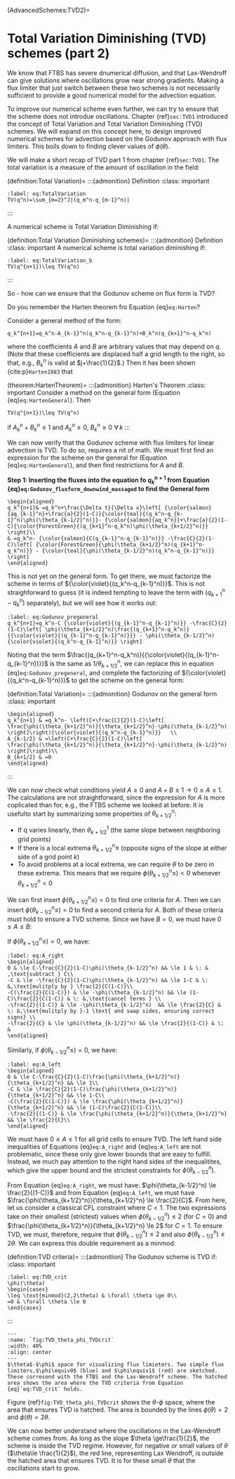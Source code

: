 (AdvancedSchemes:TVD2)=
# Total Variation Diminishing (TVD) schemes (part 2)
We know that FTBS has severe dnumerical diffusion, and that Lax-Wendroff can give solutions where oscillations grow near strong gradients. Making a flux limiter that just switch between these two schemes is not necessarily sufficient to provide a good numerical model for the advection equation.

To improve our numerical scheme even further, we can try to ensure that the scheme does not introdue oscillations. Chapter {ref}`sec:TVD1` introduced the concept of Total Variation and Total Variation Diminishing (TVD) schemes. We will expand on this concept here, to design improved numerical schemes for advection based on the Godunov approach with flux limiters. This boils down to finding clever values of $\phi(\theta)$.

We will make a short recap of TVD part 1 from chapter {ref}`sec:TVD1`. The total variation is a measure of the amount of oscillation in the field:

(definition:Total Variation)=
:::{admonition} Definition
:class: important
```{math}
:label: eq:TotalVariation
TV(q^n)=\sum_{m=2}^J|(q_m^n-q_{m-1}^n)|
```
:::

A numerical scheme is Total Variation Diminishing if:

(definition:Total Variation Diminishing schemes)=
:::{admonition} Definition
:class: important
A numerical scheme is total variation diminishing if:
```{math}
:label: eq:TotalVariation_b
TV(q^{n+1})\leq TV(q^n)
```
:::

So - how can we ensure that the Godunov scheme on flux form is TVD? 

Do you remember the Harten theorem fro Equation {eq}`eq:Harten`?

Consider a general method of the form:

```{math}
q_k^{n+1}=q_k^n-A_{k-1}^n(q_k^n-q_{k-1}^n)+B_k^n(q_{k+1}^n-q_k^n)
```

where the coefficients $A$ and $B$ are arbitrary values that may depend on $q$. (Note that
these coefficients are displaced half a grid length to the right, so that, e.g., $B_k^n$ is valid at $j+\frac{1}{2}$.) Then it has been shown {cite:p}`Harten1983` that 

(theorem:HartenTheorem)=
:::{admonition} Harten's Theorem
:class: important
Consider a method on the general form (Equation {eq}`eq:HartenGeneral`). Then
```{math}
TV(q^{n+1})\leq TV(q^n)
```
if $A_k^n+B_k^n\leq 1$ and $A_k^n\geq 0$, $B_k^n \geq 0\,\, \forall\,k$
:::

We can now verify that the Godunov scheme with flux limiters for linear advection is TVD. To do so, requires a nit of math. We must first find an expression for the scheme on the general for (Equation {eq}`eq:HartenGeneral`), and then find restrictions for $A$ and $B$.

**Step 1: Inserting the fluxes into the equation fo $q_k^{n+1}$ from Equation {eq}`eq:Godunov_fluxform_downwind_massaged` to find the General form**

```{math}
\begin{aligned}
q_k^{n+1}& =q_k^n+\frac{\Delta t}{\Delta x}\left[ {\color{salmon}{aq_{k-1}^n}+\frac{a}{2}(1-C)}{\color{teal}{(q_k^n-q_{k-1}^n)\phi(\theta_{k-1/2}^n)}}- {\color{salmon}{aq_k^n}}+\frac{a}{2}(1-C){\color{ForestGreen}{(q_{k+1}^n-q_k^n)\phi(\theta_{k+1/2}^n)}}  \right]\\
& =q_k^n- {\color{salmon}{C(q_{k-1}^n-q_{k-1}^n)}} -\frac{C}{2}(1-C)\left[ {\color{ForestGreen}{\phi(\theta_{k+1/2}^n)(q_{k+1}^n-q_k^n)}} - {\color{teal}{\phi(\theta_{k-1/2}^n)(q_k^n-q_{k-1}^n)}} \right]
\end{aligned}
```

This is not yet on the general form. To get there, we must factorize the scheme in terms of ${\color{violet}{(q_k^n-q_{k-1}^n)}}$. This is not straighforward to guess (it is indeed tempting to leave the term with $(q_{k+1}^n-q_k^n)$ separately), but we will see how it works out:

```{math}
:label: eq:Godunov_pregeneral
q_k^{n+1}=q_k^n-C {\color{violet}{(q_{k-1}^n-q_{k-1}^n)}} -\frac{C}{2}(1-C)\left[ \phi(\theta_{k+1/2}^n)\frac{(q_{k+1}^n-q_k^n)}{{\color{violet}{(q_{k-1}^n-q_{k-1}^n)}}} - \phi(\theta_{k-1/2}^n){\color{violet}{(q_k^n-q_{k-1}^n)}} \right]
```

Noting that the term $\frac{(q_{k+1}^n-q_k^n)}{{\color{violet}{(q_{k-1}^n-q_{k-1}^n)}}}$ is the same as ${1}/{\theta_{k+1/2}^n}$, we can replace this in equation {eq}`eq:Godunov_pregeneral`, and complete the factorizing of ${\color{violet}{(q_k^n-q_{k-1}^n)}}$ to get the scheme on the general form:

(definition:Total Variation)=
:::{admonition} Godunov on the general form
:class: important
```{math}
\begin{aligned}
q_k^{n+1} & =q_k^n- \left(C+\frac{C}{2}(1-C)\left[ \frac{\phi(\theta_{k+1/2}^n)}{\theta_{k+1/2}^n}-\phi(\theta_{k-1/2}^n) \right]\right){\color{violet}{(q_k^n-q_{k-1}^n)}}   \\
A_{k-1/2} & =\left(C+\frac{C}{2}(1-C)\left[ \frac{\phi(\theta_{k+1/2}^n)}{\theta_{k+1/2}^n}-\phi(\theta_{k-1/2}^n) \right]\right)\\
B_{k+1/2} & =0
\end{aligned}
```
:::

We can now check what conditions yield $A\ge0$ and $A+B\le1\,\,\rightarrow\,\,0\le A \le 1$. The calculations are not straightforward, since the expression for $A$ is more coplicated than for, e.g., the FTBS scheme we looked at before. It is usefulto start by summarizing some properties of $\theta_{k+1/2}^n$:
* If q varies linearly, then $\theta_{k+1/2}^1$ (the same slope between neighboring grid points)
* If there is a local extrema $\theta_{k+1/2}^n\le$ (opposite signs of the slope at either side of a grid point $k$)
* To avoid problems at a local extrema, we can require $\theta$ to be zero in these extrema. This means that we require  $\phi(\theta_{k+1/2}^n\le)<0$ whenever $\theta_{k+1/2}^n<0$

We can first insert  $\phi(\theta_{k+1/2}^n\le)=0$ to find one criteria for $A$. Then we can insert  $\phi(\theta_{k-1/2}^n\le)=0$ to find a second criteria for $A$. Both of these criteria must hold to ensure a TVD scheme. Since we have $B=0$, we must have $0\le A\le B$:

If $\phi(\theta_{k+1/2}^n\le)=0$, we have:

```{math}
:label: eq:A_right
\begin{aligned}
0 & \le C-\frac{C}{2}(1-C)\phi(\theta_{k-1/2}^n) && \le 1 & \: & ,\text{subtract } C\\
-C & \le -\frac{C}{2}(1-C)\phi(\theta_{k-1/2}^n) && \le 1-C & \: &,\text{mulitply by } \frac{2}{C(1-C)}\\
-C(\frac{2}{C(1-C)}) & \le -\phi(\theta_{k-1/2}^n) && \le (1-C)\frac{2}{C(1-C)} & \: &,\text{cancel terms } \\
-\frac{2}{(1-C)} & \le -\phi(\theta_{k-1/2}^n)  && \le \frac{2}{C} & \: &,\text{mulitply by }-1 \text{ and swap sides, ensuring correct signs} \\
-\frac{2}{C} & \le \phi(\theta_{k-1/2}^n) && \le \frac{2}{(1-C)} & \: &
\end{aligned}
```



Similarly, if $\phi(\theta_{k-1/2}^n\le)=0$, we have:
```{math}
:label: eq:A_left
\begin{aligned}
0 & \le C-\frac{C}{2}(1-C)\frac{\phi(\theta_{k+1/2}^n)}{\theta_{k+1/2}^n} && \le 1\\
-C & \le \frac{C}{2}(1-C)\frac{\phi(\theta_{k+1/2}^n)}{\theta_{k+1/2}^n} && \le 1-C\\
-C(\frac{2}{C(1-C)}) & \le \frac{\phi(\theta_{k+1/2}^n)}{\theta_{k+1/2}^n} && \le (1-C)\frac{2}{C(1-C)}\\
-\frac{2}{(1-C)} & \le \frac{\phi(\theta_{k+1/2}^n)}{\theta_{k+1/2}^n} && \le \frac{2}{C}\\
\end{aligned}
```

We must have $0\le A \le 1$ for all grid cells to ensure TVD. The left hand side inequalities of Equations {eq}`eq:A_right` and {eq}`eq:A_left` are not problematic, since these only give lower bounds that are easy to fulfill. Instead, we much pay attention to the right hand sides of the inequalitites, which give the upper bound and the strictest constraints for $\phi(\theta_{k-1/2}^n)$.

From Equation {eq}`eq:A_right`, we must have: $\phi(\theta_{k-1/2}^n) \le \frac{2}{(1-C)}$ and from Equation {eq}`eq:A_left`, we must have $\frac{\phi(\theta_{k+1/2}^n)}{\theta_{k+1/2}^n} \le \frac{2}{C}$. From here, let us consider a classical CFL constraint where $C<1$. The two expressions take on their smallest (strictest) values when $\phi(\theta_{k-1/2}^n) \le 2$ (for $C=0$) and $\frac{\phi(\theta_{k+1/2}^n)}{\theta_{k+1/2}^n} \le 2$ for $C=1$. To ensure TVD, we must, therefore, require that $\phi(\theta_{k-1/2}^n)\le2$ and also $\phi(\theta_{k-1/2}^n)\le2\theta$. We can express this double requirement as a minmod:

(definition:TVD criteria)=
:::{admonition} The Godunov scheme is TVD if:
:class: important
```{math}
:label: eq:TVD_crit
\phi(\theta) 
\begin{cases} 
\leq \text{minmod}(2,2\theta) & \forall \theta \ge 0\\
=0 & \forall \theta \le 0
\end{cases} 
```
:::

```{figure} ./TVD2.png
---
:name: `fig:TVD_theta_phi_TVDcrit`
:width: 40%
:align: center
---
$\theta$-$\phi$ space for visualizing flux limieters. Two simple flux limiters,$\phi\equiv0$ (blue) and $\phi\equiv1$ (red) are sketched. These corresond with the FTBS and the Lax-Wendroff scheme. The hatched area shows the area where the TVD criteria from Equation {eq}`eq:TVD_crit` holds.  
```

Figure {ref}`fig:TVD_theta_phi_TVDcrit` shows the $\theta$-$\phi$ space, where the area that ensures TVD is hatched. The area is bounded by the lines $\phi(\theta)= 2$ and $\phi(\theta)= 2\theta$.  

We can now better understand where the oscillations in the Lax-Wendroff scheme comes from. As long as the slope $\theta \ge\frac{1}{2}$, the scheme is inside the TVD regime. However, for negative or small values of $\theta$ ($\theta\le \frac{1}{2}$), the red line, representing Lax Wendroff, is outside the hatched area that ensures TVD. It is for these small $\theta$ that the oscillations start to grow.